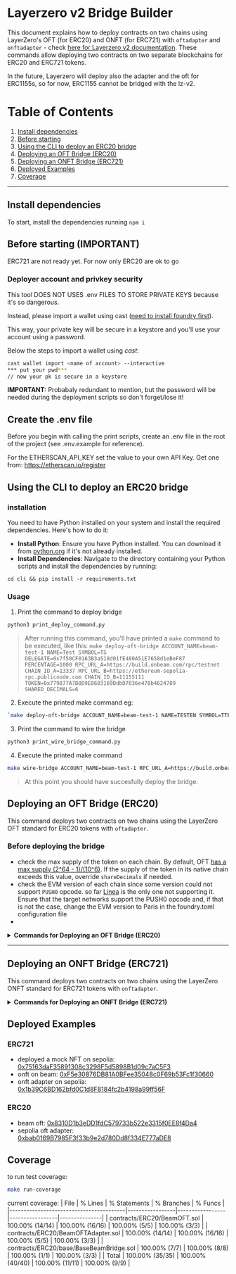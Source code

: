 # Layerzero v2 Bridge Builder

This document explains how to deploy contracts on two chains using LayerZero's OFT (for ERC20) and ONFT (for ERC721) with `oftadapter` and `onftadapter` - check [here for Layerzero v2 documentation](https://docs.layerzero.network/v2/developers/evm/overview). These commands allow deploying two contracts on two separate blockchains for ERC20 and ERC721 tokens.

In the future, Layerzero will deploy also the adapter and the oft for ERC1155s, so for now, ERC1155 cannot be bridged with the lz-v2.

# Table of Contents

1. [Install dependencies](#install-dependencies)
2. [Before starting](#before-starting)
3. [Using the CLI to deploy an ERC20 bridge](#using-the-cli-to-deploy-an-erc20-bridge)
4. [Deploying an OFT Bridge (ERC20)](#deploying-an-oft-bridge-erc20)
5. [Deploying an ONFT Bridge (ERC721)](#deploying-an-onft-bridge-erc721)
6. [Deployed Examples](#deployed-examples)
7. [Coverage](#coverage)

---

## Install dependencies

To start, install the dependencies running `npm i`

## Before starting (IMPORTANT)

ERC721 are not ready yet. For now only ERC20 are ok to go

### Deployer account and privkey security

This tool DOES NOT USES .env FILES TO STORE PRIVATE KEYS because it's so dangerous.

Instead, please import a wallet using cast ([need to install foundry first](https://book.getfoundry.sh/getting-started/installation)).

This way, your private key will be secure in a keystore and you'll use your account using a password.

Below the steps to import a wallet using _cast_:

```bash
cast wallet import <name of account> --interactive
*** put your pwd***
// now your pk is secure in a keystore
```

**IMPORTANT:** Probabaly redundant to mention, but the password will be needed during the deployment scripts so don't forget/lose it!

## Create the .env file

Before you begin with calling the print scripts, create an .env file in the root of the project (see .env.example for reference).

For the ETHERSCAN_API_KEY set the value to your own API Key. Get one from: https://etherscan.io/register

## Using the CLI to deploy an ERC20 bridge

### installation

You need to have Python installed on your system and install the required dependencies. Here's how to do it:

- **Install Python**: Ensure you have Python installed. You can download it from [python.org](https://www.python.org/downloads/) if it's not already installed.
- **Install Dependencies**: Navigate to the directory containing your Python scripts and install the dependencies by running:

`cd cli && pip install -r requirements.txt`

### Usage

1. Print the command to deploy bridge

```bash
python3 print_deploy_command.py
```

> After running this command, you'll have printed a `make` command to be executed, like this:
> `make deploy-oft-bridge ACCOUNT_NAME=beam-test-1 NAME=Test SYMBOL=TS DELEGATE=0x7f50CF0163B3a518d01fE480A51E7658d1eBeF87 PERCENTAGE=1000 RPC_URL_A=https://build.onbeam.com/rpc/testnet CHAIN_ID_A=13337 RPC_URL_B=https://ethereum-sepolia-rpc.publicnode.com CHAIN_ID_B=11155111 TOKEN=0x779877A7B0D9E8603169DdbD7836e478b4624789 SHARED_DECIMALS=6`

2. Execute the printed make command
   eg:

```bash
`make deploy-oft-bridge ACCOUNT_NAME=beam-test-1 NAME=TESTEN SYMBOL=TTEN DELEGATE=0x7f50CF0163B3a518d01fE480A51E7658d1eBeF87 PERCENTAGE=10000000000000000 IS_PERMIT=false RPC_URL_A=https://build.onbeam.com/rpc/testnet CHAIN_ID_A=13337 RPC_URL_B=https://ethereum-sepolia-rpc.publicnode.com CHAIN_ID_B=11155111 TOKEN=0x779877A7B0D9E8603169DdbD7836e478b4624789`
```

3. Print the command to wire the bridge

```bash
python3 print_wire_bridge_command.py
```

4. Execute the printed make command

```bash
make wire-bridge ACCOUNT_NAME=beam-test-1 RPC_URL_A=https://build.onbeam.com/rpc/testnet CHAIN_ID_A=13337 RPC_URL_B=https://ethereum-sepolia-rpc.publicnode.com CHAIN_ID_B=11155111 PEER_A=0x22D8346837BaF22Ade1502a66fa60b4810b2d2b5 PEER_B=0x9667d750C1A554C5D81E191a46C67991A923B841
```

> At this point you should have succesfully deploy the bridge.

## Deploying an OFT Bridge (ERC20)

This command deploys two contracts on two chains using the LayerZero OFT standard for ERC20 tokens with `oftadapter`.

### Before deploying the bridge

- check the max supply of the token on each chain. By default, OFT [has a max supply (2^64 - 1)/(10^6)](https://docs.layerzero.network/v2/developers/evm/oft/quickstart#token-supply-cap). If the supply of the token in its native chain exceeds this value, override `shareDecimals` if needed.
- check the EVM version of each chain since some version could not support `PUSH0` opcode. so far [Linea](https://www.evmdiff.com/features?feature=opcodes) is the only one not supporting it. Ensure that the target networks support the PUSH0 opcode and, if that is not the case, change the EVM version to Paris in the foundry.toml configuration file
-

<details>
  <summary><strong>Commands for Deploying an OFT Bridge (ERC20)</strong></summary>

### Command

```bash
make deploy-oft-bridge RPC_URL_A=<RPC url of chain where to deploy the oft token> CHAIN_ID_A=<chain id a> ACCOUNT_NAME=<your account> NAME=<name> SYMBOL=<symbol> DELEGATE=<the owner of the bridge> RPC_URL_B=<RPC url of chain where to deploy the adapter> CHAIN_ID_B=<chain id a> TOKEN=<address of token to wrap>
```

_then run_

```bash
make wire-bridge RPC_URL_A=<RPC url of chain where you deployed the oft token> CHAIN_ID_A=<chain id a> ACCOUNT_NAME=<your account> RPC_URL_B=<RPC url of chain whereyou deployed the oft adapter> CHAIN_ID_B=<chain id b> PEER_A=<contract deployed on chain A>  PEER_B=<contract deployed on chain B>
```

### E2E test

```bash
make test-bridge RPC_URL=<RPC of the chain where I want to initiate the bridge> ACCOUNT_NAME=<your account> CONTRACT=<the contract of the OFT or OFTAdapter> CHAIN_ID=<Chain id of the network>
```

</details>

---

## Deploying an ONFT Bridge (ERC721)

This command deploys two contracts on two chains using the LayerZero ONFT standard for ERC721 tokens with `onftadapter`.

<details>
  <summary><strong>Commands for Deploying an ONFT Bridge (ERC721)</strong></summary>

### Command

```bash
make deploy-onft-bridge RPC_URL_A=<RPC url of chain where to deploy the onft token> CHAIN_ID_A=<chain id a> ACCOUNT_NAME=<your account> NAME=<name> SYMBOL=<symbol> DELEGATE=<the owner of the bridge> RPC_URL_B=<RPC url of chain where to deploy the onft adapter> CHAIN_ID_B=<chain id a> TOKEN=<address of NFT token to wrap>
```

_then run_

```bash
make wire-bridge RPC_URL_A=<RPC url of chain where you deployed the onft token> CHAIN_ID_A=<chain id a> ACCOUNT_NAME=<your account> RPC_URL_B=<RPC url of chain whereyou deployed the onft adapter> CHAIN_ID_B=<chain id b> PEER_A=<contract deployed on chain A>  PEER_B=<contract deployed on chain B>
```

### E2E test

> That is coming soon

</details>

## Deployed Examples

### ERC721

- deployed a mock NFT on sepolia: [0x75163daF35891308c3298F5d5898B1d09c7aC5F3](https://sepolia.etherscan.io/address/0x75163daF35891308c3298F5d5898B1d09c7aC5F3)
- onft on beam: [0xF5e30876DB81A0BFee35048c0F69b53Fc1f30660](https://subnets-test.avax.network/beam/address/0xF5e30876DB81A0BFee35048c0F69b53Fc1f30660)
- onft adapter on sepolia: [0x1b39C6BD162bfd0C1d8F8184fc2b4198a99ff56F](https://sepolia.etherscan.io/address/0x1b39C6BD162bfd0C1d8F8184fc2b4198a99ff56F)

### ERC20

- beam oft: [0x8310D1b3eDD1fdC579733b522e3315f0EE8f4Da4](https://subnets-test.avax.network/beam/address/0x8310D1b3eDD1fdC579733b522e3315f0EE8f4Da4)
- sepolia oft adapter: [0xbab0169B7985F3f33b9e2d780Dd8f334E777aDE8](https://sepolia.etherscan.io/address/0xbab0169B7985F3f33b9e2d780Dd8f334E777aDE8)

## Coverage

to run test coverage:

```bash
make run-coverage
```

current coverage:
| File | % Lines | % Statements | % Branches | % Funcs |
|-----------------------------------------|-----------------|-----------------|-----------------|---------------|
| contracts/ERC20/BeamOFT.sol | 100.00% (14/14) | 100.00% (16/16) | 100.00% (5/5) | 100.00% (3/3) |
| contracts/ERC20/BeamOFTAdapter.sol | 100.00% (14/14) | 100.00% (16/16) | 100.00% (5/5) | 100.00% (3/3) |
| contracts/ERC20/base/BaseBeamBridge.sol | 100.00% (7/7) | 100.00% (8/8) | 100.00% (1/1) | 100.00% (3/3) |
| Total | 100.00% (35/35) | 100.00% (40/40) | 100.00% (11/11) | 100.00% (9/9) |
